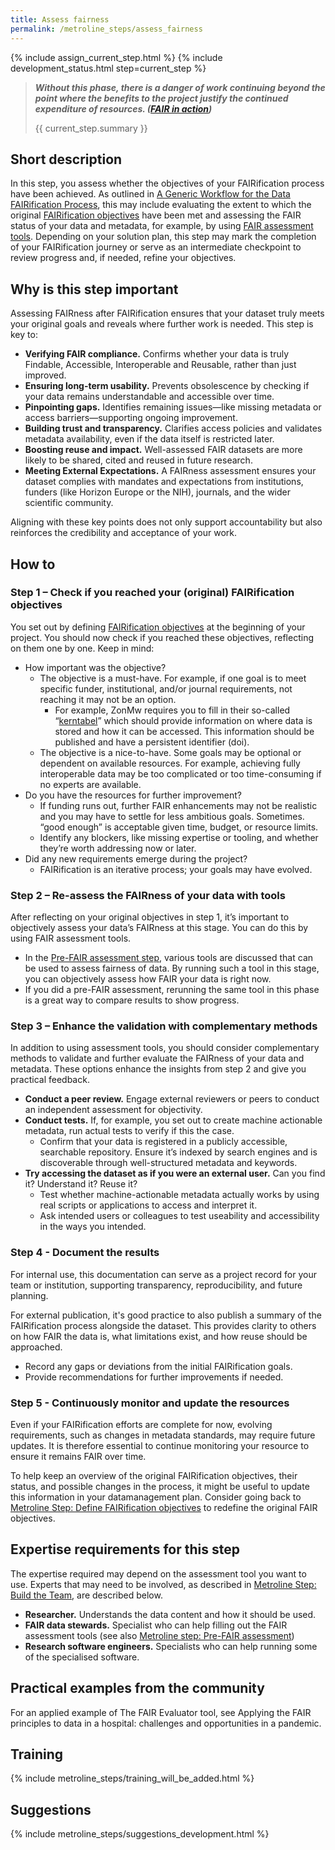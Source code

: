 ```yaml
---
title: Assess fairness
permalink: /metroline_steps/assess_fairness
---
```


{% include assign_current_step.html %}
{% include development_status.html step=current_step %}

>***Without this phase, there is a danger of work continuing beyond the point where the benefits to the project justify the continued expenditure of resources. ([FAIR in action](https://pmc.ncbi.nlm.nih.gov/articles/PMC10199076/))***
> 
> {{ current_step.summary }}

## Short description 
In this step, you assess whether the objectives of your FAIRification process have been achieved. As outlined in [A Generic Workflow for the Data FAIRification Process](https://direct.mit.edu/dint/article/2/1-2/56/9988/A-Generic-Workflow-for-the-Data-FAIRification), this may include evaluating the extent to which the original [FAIRification objectives]({{site.baseurl}}/metroline_steps/define_fairification_objectives) have been met and assessing the FAIR status of your data and metadata, for example, by using [FAIR assessment tools]({{site.baseurl}}/metroline_steps/pre_fair_assessment). Depending on your solution plan, this step may mark the completion of your FAIRification journey or serve as an intermediate checkpoint to review progress and, if needed, refine your objectives.

## Why is this step important 
Assessing FAIRness after FAIRification ensures that your dataset truly meets your original goals and reveals where further work is needed. This step is key to: 
* **Verifying FAIR compliance.** Confirms whether your data is truly Findable, Accessible, Interoperable and Reusable, rather than just improved. 
* **Ensuring long-term usability.** Prevents obsolescence by checking if your data remains understandable and accessible over time. 
* **Pinpointing gaps.** Identifies remaining issues—like missing metadata or access barriers—supporting ongoing improvement. 
* **Building trust and transparency.** Clarifies access policies and validates metadata availability, even if the data itself is restricted later. 
* **Boosting reuse and impact.** Well-assessed FAIR datasets are more likely to be shared, cited and reused in future research. 
* **Meeting External Expectations.** A FAIRness assessment ensures your dataset complies with mandates and expectations from institutions, funders (like Horizon Europe or the NIH), journals, and the wider scientific community.  

Aligning with these key points does not only support accountability but also reinforces the credibility and acceptance of your work. 

## How to 
### Step 1 – Check if you reached your (original) FAIRification objectives 
You set out by defining [FAIRification objectives]({{site.baseurl}}/metroline_steps/define_fairification_objectives) at the beginning of your project. You should now check if you reached these objectives, reflecting on them one by one. Keep in mind: 
* How important was the objective? 
  * The objective is a must-have. For example, if one goal is to meet specific funder, institutional, and/or journal requirements, not reaching it may not be an option. 
    * For example, ZonMw requires you to fill in their so-called “[kerntabel](https://www.zonmw.nl/nl/instructies-voor-rapportage-over-fair-datamanagement-met-kerngegevens)” which should provide information on where data is stored and how it can be accessed. This information should be published and have a persistent identifier (doi). 
  * The objective is a nice-to-have. Some goals may be optional or dependent on available resources. For example, achieving fully interoperable data may be too complicated or too time-consuming if no experts are available. 
* Do you have the resources for further improvement? 
  * If funding runs out, further FAIR enhancements may not be realistic and you may have to settle for less ambitious goals. Sometimes. “good enough” is acceptable given time, budget, or resource limits. 
  * Identify any blockers, like missing expertise or tooling, and whether they’re worth addressing now or later. 
* Did any new requirements emerge during the project?
  * FAIRification is an iterative process; your goals may have evolved. 

### Step 2 – Re-assess the FAIRness of your data with tools
After reflecting on your original objectives in step 1, it’s important to objectively assess your data’s FAIRness at this stage. You can do this by using FAIR assessment tools. 
* In the [Pre-FAIR assessment step]({{site.baseurl}}/metroline_steps/pre_fair_assessment), various tools are discussed that can be used to assess fairness of data. By running such a tool in this stage, you can objectively assess how FAIR your data is right now.
* If you did a pre-FAIR assessment, rerunning the same tool in this phase is a great way to compare results to show progress. 

### Step 3 – Enhance the validation with complementary methods
In addition to using assessment tools, you should consider complementary methods to validate and further evaluate the FAIRness of your data and metadata. These options enhance the insights from step 2 and give you practical feedback. 
* **Conduct a peer review.** Engage external reviewers or peers to conduct an independent assessment for objectivity. 
* **Conduct tests.** If, for example, you set out to create machine actionable metadata, run actual tests to verify if this the case. 
  * Confirm that your data is registered in a publicly accessible, searchable repository. Ensure it’s indexed by search engines and is discoverable through well-structured metadata and keywords.
* **Try accessing the dataset as if you were an external user.** Can you find it? Understand it? Reuse it?
  * Test whether machine-actionable metadata actually works by using real scripts or applications to access and interpret it.
  * Ask intended users or colleagues to test useability and accessibility in the ways you intended.

### Step 4 - Document the results 
For internal use, this documentation can serve as a project record for your team or institution, supporting transparency, reproducibility, and future planning.

For external publication, it's good practice to also publish a summary of the FAIRification process alongside the dataset. This provides clarity to others on how FAIR the data is, what limitations exist, and how reuse should be approached.
* Record any gaps or deviations from the initial FAIRification goals. 
* Provide recommendations for further improvements if needed. 

### Step 5 - Continuously monitor and update the resources 
Even if your FAIRification efforts are complete for now, evolving requirements, such as changes in metadata standards, may require future updates. It is therefore essential to continue monitoring your resource to ensure it remains FAIR over time. 

To help keep an overview of the original FAIRification objectives, their status, and possible changes in the process, it might be useful to update this information in your datamanagement plan. Consider going back to [Metroline Step: Define FAIRification objectives]({{site.baseurl}}/metroline_steps/define_fairification_objectives) to redefine the original FAIR objectives.

## Expertise requirements for this step 
The expertise required may depend on the assessment tool you want to use. Experts that may need to be involved, as described in [Metroline Step: Build the Team]({{site.baseurl}}/metroline_steps/build_the_team), are described below. 
* **Researcher.** Understands the data content and how it should be used. 
* **FAIR data stewards.** Specialist who can help filling out the FAIR assessment tools (see also [Metroline step: Pre-FAIR assessment]({{site.baseurl}}/metroline_steps/pre_fair_assessment)) 
* **Research software engineers.** Specialists who can help running some of the specialised software. 

## Practical examples from the community 
For an applied example of The FAIR Evaluator tool, see Applying the FAIR principles to data in a hospital: challenges and opportunities in a pandemic. 

## Training
{% include metroline_steps/training_will_be_added.html %}

## Suggestions
{% include metroline_steps/suggestions_development.html %}

